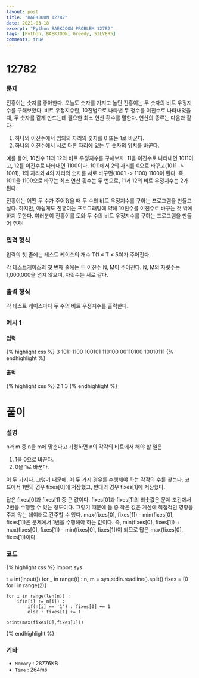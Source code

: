 ```yaml
---
layout: post
title: "BAEKJOON 12782"
date: 2021-03-18
excerpt: "Python BAEKJOON PROBLEM 12782"
tags: [Python, BAEKJOON, Greedy, SILVER5]
comments: true
---
```


# 12782

### 문제
진홍이는 숫자를 좋아한다. 오늘도 숫자를 가지고 놀던 진홍이는 두 숫자의 비트 우정지수를 구해보았다. 비트 우정지수란, 10진법으로 나타낸 두 정수를 이진수로 나타내었을 때, 두 숫자를 같게 만드는데 필요한  최소 연산 횟수를 말한다. 연산의 종류는 다음과 같다.

1. 하나의 이진수에서 임의의 자리의 숫자를 0 또는 1로 바꾼다.
2. 하나의 이진수에서 서로 다른 자리에 있는 두 숫자의 위치를 바꾼다.

예를 들어, 10진수 11과 12의 비트 우정지수를 구해보자. 11을 이진수로 나타내면 1011이고, 12를 이진수로 나타내면 1100이다. 1011에서 2의 자리를 0으로 바꾸고(1011 -> 1001), 1의 자리와 4의 자리의 숫자를 서로 바꾸면(1001 -> 1100) 1100이 된다. 즉, 1011을 1100으로 바꾸는 최소 연산 횟수는 두 번으로, 11과 12의 비트 우정지수는 2가 된다.

진홍이는 어떤 두 수가 주어졌을 때 두 수의 비트 우정지수를 구하는 프로그램을 만들고 싶다. 하지만, 아쉽게도 진홍이는 프로그래밍에 약해 10진수를 이진수로 바꾸는 것 밖에 하지 못한다. 여러분이 진홍이를 도와 두 수의 비트 우정지수를 구하는 프로그램을 만들어 주자!

### 입력 형식
입력의 첫 줄에는 테스트 케이스의 개수 T(1 ≤ T ≤ 50)가 주어진다.

각 테스트케이스의 첫 번째 줄에는 두 이진수 N, M이 주어진다. N, M의 자릿수는 1,000,000을 넘지 않으며, 자릿수는 서로 같다.

### 출력 형식
각 테스트 케이스마다 두 수의 비트 우정지수를 출력한다.

### 예시 1
#### 입력
{% highlight css %}
3
1011 1100
100101 110100
00110100 10010111
{% endhighlight %}
#### 출력
{% highlight css %}
2 
1
3
{% endhighlight %}

# 풀이

### 설명
n과 m 중 n을 m에 맞춘다고 가정하면 n의 각각의 비트에서 해야 할 일은 

1. 1을 0으로 바꾼다.
2. 0을 1로 바꾼다.

이 두 가지다.
그렇기 때문에, 이 두 가지 경우를 수행해야 하는 각각의 수를 찾는다. 코드에서 1번의 경우 fixes[0]에 저장했고, 반대의 경우 fixes[1]에 저장했다.

답은 fixes[0]과 fixes[1] 중 큰 값이다. fixes[0]과 fixes[1]의 최솟값은 문제 조건에서 2번을 수행할 수 있는 정도이다. 그렇기 때문에 둘 중 작은 값은 계산에 직접적인 영향을 주지 않는 데이터로 간주할 수 있다. max(fixes[0], fixes[1]) - min(fixes[0], fixes[1])은 문제에서 1번을 수행해야 하는 값이다.
즉, min(fixes[0], fixes[1]) + max(fixes[0], fixes[1]) - min(fixes[0], fixes[1])이 되므로 답은 max(fixes[0], fixes[1])이다.

### 코드
{% highlight css %}
import sys

t = int(input())
for _ in range(t) :
    n, m = sys.stdin.readline().split()
    fixes = [0 for i in range(2)]

    for i in range(len(n)) :
        if(n[i] != m[i]) :
            if(n[i] == '1') : fixes[0] += 1
            else : fixes[1] += 1
    
    print(max(fixes[0],fixes[1]))
{% endhighlight %}

### 기타
- `Memory` : 28776KB
- `Time` : 264ms